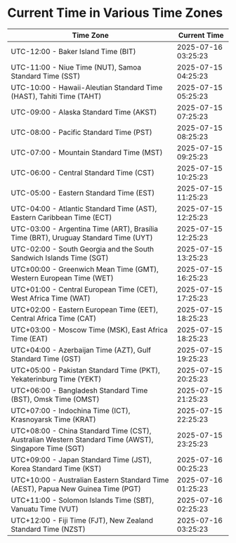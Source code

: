 # Current Time in Various Time Zones

| Time Zone | Current Time |
|-----------|--------------|
| UTC-12:00 - Baker Island Time (BIT) | 2025-07-16 03:25:23 |
| UTC-11:00 - Niue Time (NUT), Samoa Standard Time (SST) | 2025-07-15 04:25:23 |
| UTC-10:00 - Hawaii-Aleutian Standard Time (HAST), Tahiti Time (TAHT) | 2025-07-15 05:25:23 |
| UTC-09:00 - Alaska Standard Time (AKST) | 2025-07-15 07:25:23 |
| UTC-08:00 - Pacific Standard Time (PST) | 2025-07-15 08:25:23 |
| UTC-07:00 - Mountain Standard Time (MST) | 2025-07-15 09:25:23 |
| UTC-06:00 - Central Standard Time (CST) | 2025-07-15 10:25:23 |
| UTC-05:00 - Eastern Standard Time (EST) | 2025-07-15 11:25:23 |
| UTC-04:00 - Atlantic Standard Time (AST), Eastern Caribbean Time (ECT) | 2025-07-15 12:25:23 |
| UTC-03:00 - Argentina Time (ART), Brasília Time (BRT), Uruguay Standard Time (UYT) | 2025-07-15 12:25:23 |
| UTC-02:00 - South Georgia and the South Sandwich Islands Time (SGT) | 2025-07-15 13:25:23 |
| UTC±00:00 - Greenwich Mean Time (GMT), Western European Time (WET) | 2025-07-15 16:25:23 |
| UTC+01:00 - Central European Time (CET), West Africa Time (WAT) | 2025-07-15 17:25:23 |
| UTC+02:00 - Eastern European Time (EET), Central Africa Time (CAT) | 2025-07-15 18:25:23 |
| UTC+03:00 - Moscow Time (MSK), East Africa Time (EAT) | 2025-07-15 18:25:23 |
| UTC+04:00 - Azerbaijan Time (AZT), Gulf Standard Time (GST) | 2025-07-15 19:25:23 |
| UTC+05:00 - Pakistan Standard Time (PKT), Yekaterinburg Time (YEKT) | 2025-07-15 20:25:23 |
| UTC+06:00 - Bangladesh Standard Time (BST), Omsk Time (OMST) | 2025-07-15 21:25:23 |
| UTC+07:00 - Indochina Time (ICT), Krasnoyarsk Time (KRAT) | 2025-07-15 22:25:23 |
| UTC+08:00 - China Standard Time (CST), Australian Western Standard Time (AWST), Singapore Time (SGT) | 2025-07-15 23:25:23 |
| UTC+09:00 - Japan Standard Time (JST), Korea Standard Time (KST) | 2025-07-16 00:25:23 |
| UTC+10:00 - Australian Eastern Standard Time (AEST), Papua New Guinea Time (PGT) | 2025-07-16 01:25:23 |
| UTC+11:00 - Solomon Islands Time (SBT), Vanuatu Time (VUT) | 2025-07-16 02:25:23 |
| UTC+12:00 - Fiji Time (FJT), New Zealand Standard Time (NZST) | 2025-07-16 03:25:23 |
